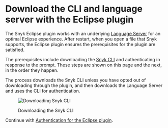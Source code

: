 # Download the CLI and language server with the Eclipse plugin

The Snyk Eclipse plugin works with an underlying [Language Server](../snyk-language-server/) for an optimal Eclipse experience. After restart, when you open a file that Snyk supports, the Eclipse plugin ensures the prerequisites for the plugin are satisfied.

The prerequisites include downloading the [Snyk CLI](../../../snyk-cli/) and authenticating in response to the prompt. These steps are shown on this page and the next, in the order they happen.

The process downloads the Snyk CLI unless you have opted out of downloading through the plugin, and then downloads the Language Server and uses the CLI for authentication.

<figure><img src="../../../.gitbook/assets/Screenshot 2022-10-19 at 09.10.10 (1).png" alt="Downloading Snyk CLI"><figcaption><p>Downloading the Snyk CLI</p></figcaption></figure>

Continue with [Authentication for the Eclipse plugin](https://docs.snyk.io/ide-tools/eclipse-plugin/authentication-for-the-eclipse-plugin).
